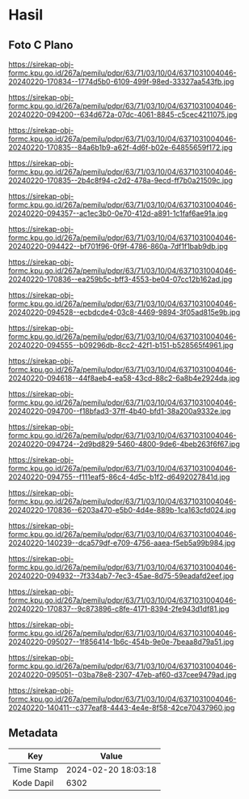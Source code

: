 # Hasil

## Foto C Plano

https://sirekap-obj-formc.kpu.go.id/267a/pemilu/pdpr/63/71/03/10/04/6371031004046-20240220-170834--1774d5b0-6109-499f-98ed-33327aa543fb.jpg

https://sirekap-obj-formc.kpu.go.id/267a/pemilu/pdpr/63/71/03/10/04/6371031004046-20240220-094200--634d672a-07dc-4061-8845-c5cec4211075.jpg

https://sirekap-obj-formc.kpu.go.id/267a/pemilu/pdpr/63/71/03/10/04/6371031004046-20240220-170835--84a6b1b9-a62f-4d6f-b02e-64855659f172.jpg

https://sirekap-obj-formc.kpu.go.id/267a/pemilu/pdpr/63/71/03/10/04/6371031004046-20240220-170835--2b4c8f94-c2d2-478a-9ecd-ff7b0a21509c.jpg

https://sirekap-obj-formc.kpu.go.id/267a/pemilu/pdpr/63/71/03/10/04/6371031004046-20240220-094357--ac1ec3b0-0e70-412d-a891-1c1faf6ae91a.jpg

https://sirekap-obj-formc.kpu.go.id/267a/pemilu/pdpr/63/71/03/10/04/6371031004046-20240220-094422--bf701f96-0f9f-4786-860a-7df1f1bab9db.jpg

https://sirekap-obj-formc.kpu.go.id/267a/pemilu/pdpr/63/71/03/10/04/6371031004046-20240220-170836--ea259b5c-bff3-4553-be04-07cc12b162ad.jpg

https://sirekap-obj-formc.kpu.go.id/267a/pemilu/pdpr/63/71/03/10/04/6371031004046-20240220-094528--ecbdcde4-03c8-4469-9894-3f05ad815e9b.jpg

https://sirekap-obj-formc.kpu.go.id/267a/pemilu/pdpr/63/71/03/10/04/6371031004046-20240220-094555--b09296db-8cc2-42f1-b151-b528565f4961.jpg

https://sirekap-obj-formc.kpu.go.id/267a/pemilu/pdpr/63/71/03/10/04/6371031004046-20240220-094618--44f8aeb4-ea58-43cd-88c2-6a8b4e2924da.jpg

https://sirekap-obj-formc.kpu.go.id/267a/pemilu/pdpr/63/71/03/10/04/6371031004046-20240220-094700--f18bfad3-37ff-4b40-bfd1-38a200a9332e.jpg

https://sirekap-obj-formc.kpu.go.id/267a/pemilu/pdpr/63/71/03/10/04/6371031004046-20240220-094724--2d9bd829-5460-4800-9de6-4beb263f6f67.jpg

https://sirekap-obj-formc.kpu.go.id/267a/pemilu/pdpr/63/71/03/10/04/6371031004046-20240220-094755--f111eaf5-86c4-4d5c-b1f2-d6492027841d.jpg

https://sirekap-obj-formc.kpu.go.id/267a/pemilu/pdpr/63/71/03/10/04/6371031004046-20240220-170836--6203a470-e5b0-4d4e-889b-1ca163cfd024.jpg

https://sirekap-obj-formc.kpu.go.id/267a/pemilu/pdpr/63/71/03/10/04/6371031004046-20240220-140239--dca579df-e709-4756-aaea-f5eb5a99b984.jpg

https://sirekap-obj-formc.kpu.go.id/267a/pemilu/pdpr/63/71/03/10/04/6371031004046-20240220-094932--7f334ab7-7ec3-45ae-8d75-59eadafd2eef.jpg

https://sirekap-obj-formc.kpu.go.id/267a/pemilu/pdpr/63/71/03/10/04/6371031004046-20240220-170837--9c873896-c8fe-4171-8394-2fe943d1df81.jpg

https://sirekap-obj-formc.kpu.go.id/267a/pemilu/pdpr/63/71/03/10/04/6371031004046-20240220-095027--1f856414-1b6c-454b-9e0e-7beaa8d79a51.jpg

https://sirekap-obj-formc.kpu.go.id/267a/pemilu/pdpr/63/71/03/10/04/6371031004046-20240220-095051--03ba78e8-2307-47eb-af60-d37cee9479ad.jpg

https://sirekap-obj-formc.kpu.go.id/267a/pemilu/pdpr/63/71/03/10/04/6371031004046-20240220-140411--c377eaf8-4443-4e4e-8f58-42ce70437960.jpg


## Metadata

| Key        | Value               |
| ---------- | ------------------- |
| Time Stamp | 2024-02-20 18:03:18 |
| Kode Dapil | 6302                |



